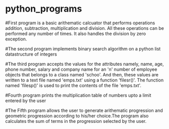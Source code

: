 # python_programs


#First program is a basic arithematic calcuator that performs operations addition, subtraction, multiplication and division. All these operations can be performed any number of times. It also handles the division by zero exception.

#The second program implements binary search algorithm on a python list datastructure of integers

#The third program accepts the values for the attributes namely, name, age, phone number, salary and company name for an 'n' number of employee objects that belongs to a class named 'schoo'. And then, these values are written to a text file named 'emps.txt' using a function 'filesr()'. The function named 'filesp()' is used to print the contents of the file 'emps.txt'.

#Fourth program prints the multiplication table of numbers upto a limit entered by the user

#The Fifth program allows the user to generate arithematic progression and geometric progression according to his/her choice.The program also calculates the sum of terms in the progression selected by the user.
